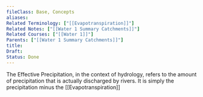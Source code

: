 ```yaml
---
fileClass: Base, Concepts
aliases: 
Related Terminology: ["[[Evapotranspiration]]"]
Related Notes: ["[[Water 1 Summary Catchments]]"]
Related Courses: ["[[Water 1]]"]
Parents: ["[[Water 1 Summary Catchments]]"]
title: 
Draft: 
Status: Done
---
```

The Effective Precipitation, in the context of hydrology, refers to the amount of precipitation that is actually discharged by rivers. It is simply the precipitation minus the [[Evapotranspiration]]